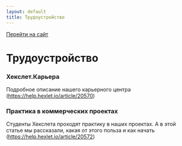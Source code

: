 ```yaml
---
layout: default
title: Трудоустройство
---
```


[Перейти на сайт](https://ru.hexlet.io)

# Трудоустройство

### Хекслет.Карьера

Подробное описание нашего карьерного центра (https://help.hexlet.io/article/20570)

### Практика в коммерческих проектах

Студенты Хекслета проходят практику в наших проектах. А в этой статье мы рассказали, какая от этого польза и как начать (https://help.hexlet.io/article/20572)

